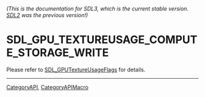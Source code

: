 ###### (This is the documentation for SDL3, which is the current stable version. [SDL2](https://wiki.libsdl.org/SDL2/) was the previous version!)
# SDL_GPU_TEXTUREUSAGE_COMPUTE_STORAGE_WRITE

Please refer to [SDL_GPUTextureUsageFlags](SDL_GPUTextureUsageFlags) for details.

----
[CategoryAPI](CategoryAPI), [CategoryAPIMacro](CategoryAPIMacro)

